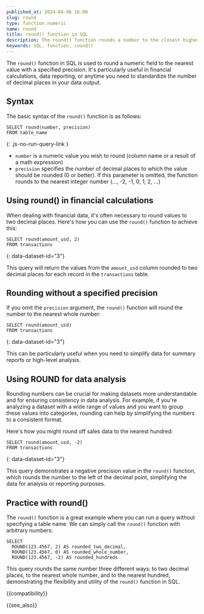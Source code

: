 ```yaml
---
published_at: 2024-04-06 16:00
slug: round
type: function.numeric
name: round
title: round() function in SQL
description: The round() function rounds a number to the closest higher integer.
keywords: SQL, function, round()
---
```


The `round()` function in SQL is used to round a numeric field to the nearest value with a specified precision. It's particularly useful in financial calculations, data reporting, or anytime you need to standardize the number of decimal places in your data output.

## Syntax

The basic syntax of the `round()` function is as follows:

~~~pgsql
SELECT round(number, precision)
FROM table_name
~~~
{: .js-no-run-query-link }

- `number` is a numeric value you wish to round (column name or a result of a math expression)
- `precision` specifies the number of decimal places to which the value should be rounded (0 or better). If this parameter is omitted, the function rounds to the nearest integer number (..., -2, -1, 0, 1, 2, ...)

## Using round() in financial calculations

When dealing with financial data, it's often necessary to round values to two decimal places. Here's how you can use the `round()` function to achieve this:

~~~pgsql
SELECT round(amount_usd, 2)
FROM transactions
~~~
{: data-dataset-id="3"}

This query will return the values from the `amount_usd` column rounded to two decimal places for each record in the `transactions` table.

## Rounding without a specified precision

If you omit the `precision` argument, the `round()` function will round the number to the nearest whole number:

~~~pgsql
SELECT round(amount_usd)
FROM transactions
~~~
{: data-dataset-id="3"}

This can be particularly useful when you need to simplify data for summary reports or high-level analysis.

## Using ROUND for data analysis

Rounding numbers can be crucial for making datasets more understandable and for ensuring consistency in data analysis. For example, if you're analyzing a dataset with a wide range of values and you want to group these values into categories, rounding can help by simplifying the numbers to a consistent format.

Here's how you might round off sales data to the nearest hundred:

~~~pgsql
SELECT round(amount_usd, -2)
FROM transactions
~~~
{: data-dataset-id="3"}

This query demonstrates a negative precision value in the `round()` function, which rounds the number to the left of the decimal point, simplifying the data for analysis or reporting purposes.

## Practice with round()

The `round()` function is a great example where you can run a query without specifying a table name. We can simply call the `round()` function with arbitrary numbers:

~~~pgsql
SELECT
  ROUND(123.4567, 2) AS rounded_two_decimal,
  ROUND(123.4567, 0) AS rounded_whole_number,
  ROUND(123.4567, -2) AS rounded_hundreds
~~~

This query rounds the same number three different ways: to two decimal places, to the nearest whole number, and to the nearest hundred, demonstrating the flexibility and utility of the `round()` function in SQL.

{{compatibility}}

{{see_also}}

